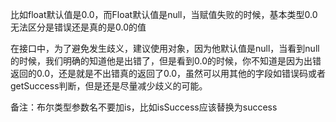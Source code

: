 
比如float默认值是0.0，而Float默认值是null，当赋值失败的时候，基本类型0.0无法区分是错误还是真的是0.0的值

在接口中，为了避免发生歧义，建议使用对象，因为他默认值是null，当看到null的时候，我们明确的知道他是出错了，但是看到0.0的时候，你不知道是因为出错返回的0.0，还是就是不出错真的返回了0.0，虽然可以用其他的字段如错误码或者getSuccess判断，但是还是尽量减少歧义的可能。

备注：布尔类型参数名不要加is，比如isSuccess应该替换为success
